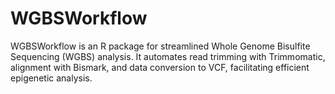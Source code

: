 # WGBSWorkflow
WGBSWorkflow is an R package for streamlined Whole Genome Bisulfite Sequencing (WGBS) analysis. It automates read trimming with Trimmomatic, alignment with Bismark, and data conversion to VCF, facilitating efficient epigenetic analysis.
